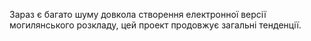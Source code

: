 Зараз є багато шуму довкола створення електронної версії могилянського розкладу, цей проект продовжує загальні тенденції.
